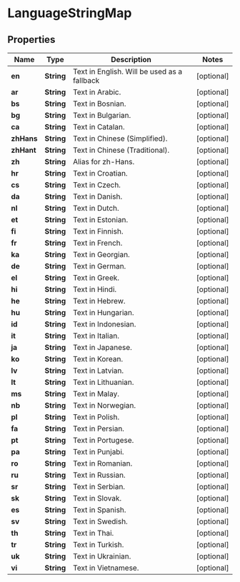 

# LanguageStringMap


## Properties

| Name | Type | Description | Notes |
|------------ | ------------- | ------------- | -------------|
|**en** | **String** | Text in English.  Will be used as a fallback |  [optional] |
|**ar** | **String** | Text in Arabic. |  [optional] |
|**bs** | **String** | Text in Bosnian. |  [optional] |
|**bg** | **String** | Text in Bulgarian. |  [optional] |
|**ca** | **String** | Text in Catalan. |  [optional] |
|**zhHans** | **String** | Text in Chinese (Simplified). |  [optional] |
|**zhHant** | **String** | Text in Chinese (Traditional). |  [optional] |
|**zh** | **String** | Alias for zh-Hans. |  [optional] |
|**hr** | **String** | Text in Croatian. |  [optional] |
|**cs** | **String** | Text in Czech. |  [optional] |
|**da** | **String** | Text in Danish. |  [optional] |
|**nl** | **String** | Text in Dutch. |  [optional] |
|**et** | **String** | Text in Estonian. |  [optional] |
|**fi** | **String** | Text in Finnish. |  [optional] |
|**fr** | **String** | Text in French. |  [optional] |
|**ka** | **String** | Text in Georgian. |  [optional] |
|**de** | **String** | Text in German. |  [optional] |
|**el** | **String** | Text in Greek. |  [optional] |
|**hi** | **String** | Text in Hindi. |  [optional] |
|**he** | **String** | Text in Hebrew. |  [optional] |
|**hu** | **String** | Text in Hungarian. |  [optional] |
|**id** | **String** | Text in Indonesian. |  [optional] |
|**it** | **String** | Text in Italian. |  [optional] |
|**ja** | **String** | Text in Japanese. |  [optional] |
|**ko** | **String** | Text in Korean. |  [optional] |
|**lv** | **String** | Text in Latvian. |  [optional] |
|**lt** | **String** | Text in Lithuanian. |  [optional] |
|**ms** | **String** | Text in Malay. |  [optional] |
|**nb** | **String** | Text in Norwegian. |  [optional] |
|**pl** | **String** | Text in Polish. |  [optional] |
|**fa** | **String** | Text in Persian. |  [optional] |
|**pt** | **String** | Text in Portugese. |  [optional] |
|**pa** | **String** | Text in Punjabi. |  [optional] |
|**ro** | **String** | Text in Romanian. |  [optional] |
|**ru** | **String** | Text in Russian. |  [optional] |
|**sr** | **String** | Text in Serbian. |  [optional] |
|**sk** | **String** | Text in Slovak. |  [optional] |
|**es** | **String** | Text in Spanish. |  [optional] |
|**sv** | **String** | Text in Swedish. |  [optional] |
|**th** | **String** | Text in Thai. |  [optional] |
|**tr** | **String** | Text in Turkish. |  [optional] |
|**uk** | **String** | Text in Ukrainian. |  [optional] |
|**vi** | **String** | Text in Vietnamese. |  [optional] |



